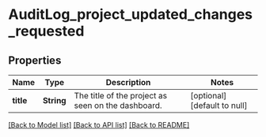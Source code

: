 # AuditLog_project_updated_changes_requested
## Properties

| Name | Type | Description | Notes |
|------------ | ------------- | ------------- | -------------|
| **title** | **String** | The title of the project as seen on the dashboard. | [optional] [default to null] |

[[Back to Model list]](../README.md#documentation-for-models) [[Back to API list]](../README.md#documentation-for-api-endpoints) [[Back to README]](../README.md)

